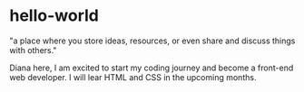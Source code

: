 # hello-world
"a place where you store ideas, resources, or even share and discuss things with others."


Diana here, I am excited to start my coding journey and become a front-end web developer. I will lear HTML and CSS in the upcoming months.
